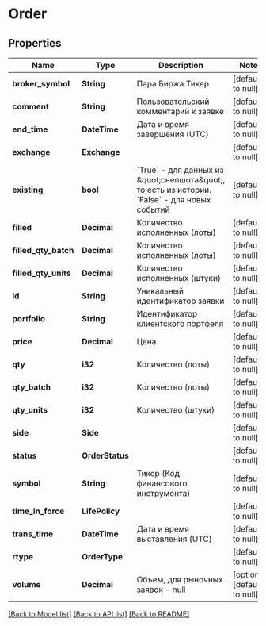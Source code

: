 # Order

## Properties
Name | Type | Description | Notes
------------ | ------------- | ------------- | -------------
**broker_symbol** | **String** | Пара Биржа:Тикер | [default to null]
**comment** | **String** | Пользовательский комментарий к заявке | [default to null]
**end_time** | **DateTime<Utc>** | Дата и время завершения (UTC) | [default to null]
**exchange** | **Exchange** |  | [default to null]
**existing** | **bool** | &#x60;True&#x60; - для данных из \&quot;снепшота\&quot;, то есть из истории. &#x60;False&#x60; - для новых событий | [default to null]
**filled** | **Decimal** | Количество исполненных (лоты) | [default to null]
**filled_qty_batch** | **Decimal** | Количество исполненных (лоты) | [default to null]
**filled_qty_units** | **Decimal** | Количество исполненных (штуки) | [default to null]
**id** | **String** | Уникальный идентификатор заявки | [default to null]
**portfolio** | **String** | Идентификатор клиентского портфеля | [default to null]
**price** | **Decimal** | Цена | [default to null]
**qty** | **i32** | Количество (лоты) | [default to null]
**qty_batch** | **i32** | Количество (лоты) | [default to null]
**qty_units** | **i32** | Количество (штуки) | [default to null]
**side** | **Side** |  | [default to null]
**status** | **OrderStatus** |  | [default to null]
**symbol** | **String** | Тикер (Код финансового инструмента) | [default to null]
**time_in_force** | **LifePolicy** |  | [default to null]
**trans_time** | **DateTime<Utc>** | Дата и время выставления (UTC) | [default to null]
**rtype** | **OrderType** |  | [default to null]
**volume** | **Decimal** | Объем, для рыночных заявок - null | [optional] [default to null]

[[Back to Model list]](../README.md#documentation-for-models) [[Back to API list]](../README.md#documentation-for-api-endpoints) [[Back to README]](../README.md)

